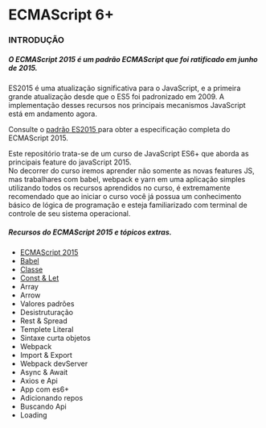 # ECMAScript 6+

### INTRODUÇÃO
<h5>O ECMAScript 2015 é um padrão ECMAScript que foi ratificado em junho de 2015.</h5>

<p>ES2015 é uma atualização significativa para o JavaScript, e a primeira grande atualização desde que o ES5 foi padronizado em 2009. A implementação desses recursos nos principais mecanismos JavaScript está em andamento agora.

Consulte o <a href="http://www.ecma-international.org/ecma-262/6.0/index.html" target="blank">padrão ES2015 </a> para obter a especificação completa do ECMAScript 2015.</p>

<p>Este repositório trata-se de um curso de JavaScript ES6+ que aborda as principais feature do javaScript 2015. <br> No decorrer do curso iremos aprender não somente as novas features JS, mas trabalhares com babel, webpack e yarn em uma aplicação simples utilizando todos os recursos aprendidos no curso, é extremamente recomendado que ao iniciar o curso você já possua um conhecimento básico de lógica de programação e esteja familiarizado com terminal de controle de seu sistema operacional.</p>

<h5>Recursos do ECMAScript 2015 e tópicos extras.</h5>
<ul>
    <li><a href="#">ECMAScript 2015</a></li>
    <li><a href="#">Babel</a></li>
    <li><a href="#">Classe</a></li>
    <li><a href="#">Const & Let</a></li>
    <li>Array</li>
    <li>Arrow</li>
    <li>Valores padrões</li>
    <li>Desistruturação</li>
    <li>Rest & Spread</li>
    <li>Templete Literal</li>
    <li>Sintaxe curta objetos</li>
    <li>Webpack</li>
    <li>Import & Export</li>
    <li>Webpack devServer</li>
    <li>Async & Await</li>
    <li>Axios e Api</li>
    <li>App com es6+</li>
    <li>Adicionando repos</li>
    <li>Buscando Api</li>
    <li>Loading</li>
</ul>